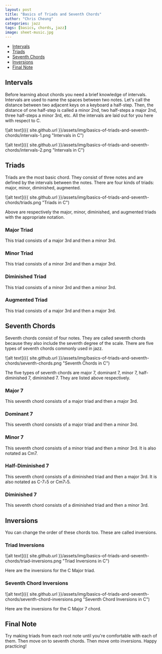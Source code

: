 ```yaml
---
layout: post
title: "Basics of Triads and Seventh Chords"
author: "Chris Cheung"
categories: jazz
tags: [basics, chords, jazz]
image: sheet-music.jpg
---
```


- [Intervals](#intervals)
- [Triads](#triads)
- [Seventh Chords](#seventh-chords)
- [Inversions](#inversions)
- [Final Note](#final-note)

## Intervals

Before learning about chords you need a brief knowledge of intervals. Intervals are used to name the spaces between two notes. Let's call the distance between two adjacent keys on a keyboard a half-step. Then, the distance of one half-step is called a minor 2nd, two half-steps a major 2nd, three half-steps a minor 3rd, etc. All the intervals are laid out for you here with respect to C.

![alt text]({{ site.github.url }}/assets/img/basics-of-triads-and-seventh-chords/intervals-1.png "Intervals in C")

![alt text]({{ site.github.url }}/assets/img/basics-of-triads-and-seventh-chords/intervals-2.png "Intervals in C")

## Triads

Triads are the most basic chord. They consist of three notes and are defined by the intervals between the notes. There are four kinds of triads: major, minor, diminished, augmented.

![alt text]({{ site.github.url }}/assets/img/basics-of-triads-and-seventh-chords/triads.png "Triads in C")

Above are respectively the major, minor, diminished, and augmented triads with the appropriate notation.

### Major Triad

This triad consists of a major 3rd and then a minor 3rd.

### Minor Triad

This triad consists of a minor 3rd and then a major 3rd.

### Diminished Triad

This triad consists of a minor 3rd and then a minor 3rd.

### Augmented Triad

This triad consists of a major 3rd and then a major 3rd.

## Seventh Chords

Seventh chords consist of four notes. They are called seventh chords because they also include the seventh degree of the scale. There are five types of seventh chords commonly used in jazz.

![alt text]({{ site.github.url }}/assets/img/basics-of-triads-and-seventh-chords/seventh-chords.png "Seventh Chords in C")

The five types of seventh chords are major 7, dominant 7, minor 7, half-diminished 7, diminished 7. They are listed above respectively.

### Major 7

This seventh chord consists of a major triad and then a major 3rd.

### Dominant 7

This seventh chord consists of a major triad and then a minor 3rd.

### Minor 7

This seventh chord consists of a minor triad and then a minor 3rd. It is also notated as Cm7.

### Half-Diminished 7

This seventh chord consists of a diminished triad and then a major 3rd. It is also notated as C-7&#9837;5 or Cm7&#9837;5.

### Diminished 7

This seventh chord consists of a diminished triad and then a minor 3rd.

## Inversions

You can change the order of these chords too. These are called inversions.

### Triad Inversions

![alt text]({{ site.github.url }}/assets/img/basics-of-triads-and-seventh-chords/triad-inversions.png "Triad Inversions in C")

Here are the inversions for the C Major triad.

### Seventh Chord Inversions

![alt text]({{ site.github.url }}/assets/img/basics-of-triads-and-seventh-chords/seventh-chord-inversions.png "Seventh Chord Inversions in C")

Here are the inversions for the C Major 7 chord.

## Final Note

Try making triads from each root note until you're comfortable with each of them. Then move on to seventh chords. Then move onto inversions. Happy practicing!